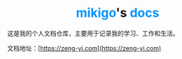 <h1 style="text-align: center"><span style="color:#0095ff">mikigo</span>'s <span style="color:#0095ff">docs</span></h1>

这是我的个人文档仓库，主要用于记录我的学习、工作和生活。

文档地址：[https://zeng-yi.com](https://zeng-yi.com)

